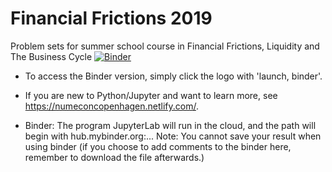 # Financial Frictions 2019
Problem sets for summer school course in Financial Frictions, Liquidity and The Business Cycle
[![Binder](https://mybinder.org/badge_logo.svg)](https://mybinder.org/v2/gh/ChampionApe/FinancialFrictions2019/master?urlpath=lab)

- To access the Binder version, simply click the logo with 'launch, binder'. 

- If you are new to Python/Jupyter and want to learn more, see https://numeconcopenhagen.netlify.com/.

- Binder: The program JupyterLab will run in the cloud, and the path will begin with hub.mybinder.org:...
Note: You cannot save your result when using binder (if you choose to add comments to the binder here, remember to download the file afterwards.)

